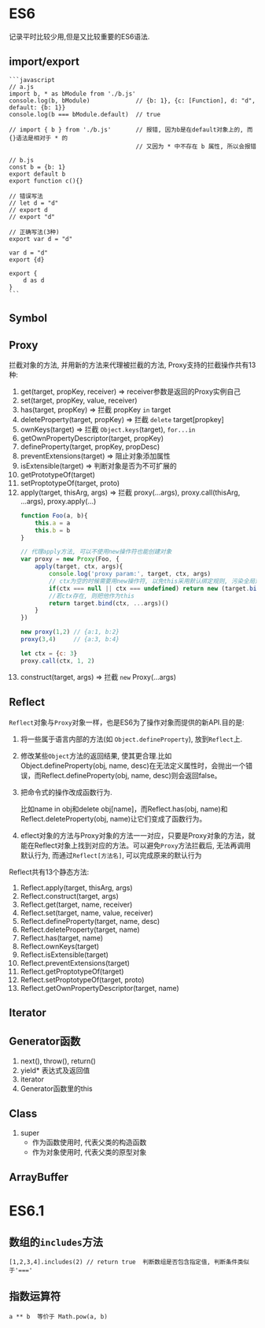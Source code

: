 # ES6
记录平时比较少用,但是又比较重要的ES6语法.

## import/export
    ```javascript
    // a.js
    import b, * as bModule from './b.js'
    console.log(b, bModule)             // {b: 1}, {c: [Function], d: "d", default: {b: 1}}
    console.log(b === bModule.default)  // true

    // import { b } from './b.js'       // 报错, 因为b是在default对象上的, 而{}语法是相对于 * 的
                                        // 又因为 * 中不存在 b 属性, 所以会报错

    // b.js
    const b = {b: 1}
    export default b
    export function c(){}

    // 错误写法
    // let d = "d"
    // export d
    // export "d"

    // 正确写法(3种)
    export var d = "d"

    var d = "d"
    export {d}

    export {
        d as d
    }
    ```

## Symbol

## Proxy   
拦截对象的方法, 并用新的方法来代理被拦截的方法, Proxy支持的拦截操作共有13种:
1. get(target, propKey, receiver)   => receiver参数是返回的Proxy实例自己
2. set(target, propKey, value, receiver)
3. has(target, propKey)             =>  拦截 propKey `in` target
4. deleteProperty(target, propKey)  =>  拦截 `delete` target\[propkey\]
5. ownKeys(target)                  =>  拦截 `Object.keys`(target), `for...in`
6. getOwnPropertyDescriptor(target, propKey)
7. defineProperty(target, propKey, propDesc)
8. preventExtensions(target)        =>  阻止对象添加属性
9. isExtensible(target)             =>  判断对象是否为不可扩展的
10. getPrototypeOf(target)
11. setProptotypeOf(target, proto)
12. apply(target, thisArg, args)     =>  拦截 proxy(...args), proxy.call(thisArg, ...args), proxy.apply(...)
    ```javascript
    function Foo(a, b){
        this.a = a
        this.b = b
    }

    // 代理apply方法, 可以不使用new操作符也能创建对象
    var proxy = new Proxy(Foo, {
        apply(target, ctx, args){
            console.log('proxy param:', target, ctx, args)
            // ctx为空的时候需要用new操作符, 以免this采用默认绑定规则, 污染全局对象
            if(ctx === null || ctx === undefined) return new (target.bind(ctx, ...args))()
            //若ctx存在, 则把他作为this
            return target.bind(ctx, ...args)()
        }
    })

    new proxy(1,2) // {a:1, b:2}
    proxy(3,4)     // {a:3, b:4}

    let ctx = {c: 3}
    proxy.call(ctx, 1, 2)
    ```
13. construct(target, args)        => 拦截 `new` Proxy(...args)


## Reflect
`Reflect`对象与`Proxy`对象一样，也是ES6为了操作对象而提供的新API.目的是:

1. 将一些属于语言内部的方法(如 `Object.defineProperty`), 放到`Reflect`上.
2. 修改某些`Object`方法的返回结果, 使其更合理.比如 Object.defineProperty(obj, name, desc)在无法定义属性时，会抛出一个错误，而Reflect.defineProperty(obj, name, desc)则会返回false。
3. 把命令式的操作改成函数行为. 

    比如name in obj和delete obj[name]，而Reflect.has(obj, name)和Reflect.deleteProperty(obj, name)让它们变成了函数行为。
4. eflect对象的方法与Proxy对象的方法一一对应，只要是Proxy对象的方法，就能在Reflect对象上找到对应的方法。可以避免`Proxy`方法拦截后, 无法再调用默认行为, 而通过`Reflect[方法名]`, 可以完成原来的默认行为  


Reflect共有13个静态方法:  
1. Reflect.apply(target, thisArg, args)
2. Reflect.construct(target, args)
3. Reflect.get(target, name, receiver)
4. Reflect.set(target, name, value, receiver)
5. Reflect.defineProperty(target, name, desc)
6. Reflect.deleteProperty(target, name)
7. Reflect.has(target, name)
8. Reflect.ownKeys(target)
9. Reflect.isExtensible(target)
10. Reflect.preventExtensions(target)
11. Reflect.getProptotypeOf(target)
12. Reflect.setProptotypeOf(target, proto)
13. Reflect.getOwnPropertyDescriptor(target, name)


## Iterator

## Generator函数

1. next(), throw(), return()
2. yield* 表达式及返回值
3. iterator
4. Generator函数里的this

## Class

1. super
    - 作为函数使用时, 代表父类的构造函数
    - 作为对象使用时, 代表父类的原型对象

## ArrayBuffer


# ES6.1

## 数组的`includes`方法
    [1,2,3,4].includes(2) // return true  判断数组是否包含指定值, 判断条件类似于'==='

## 指数运算符
    a ** b  等价于 Math.pow(a, b)
